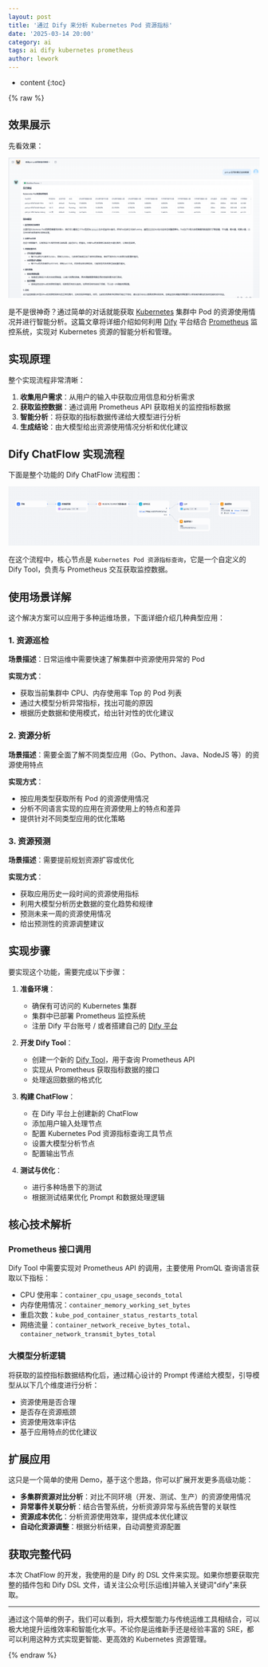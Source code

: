 ```yaml
---
layout: post
title: '通过 Dify 来分析 Kubernetes Pod 资源指标'
date: '2025-03-14 20:00'
category: ai
tags: ai dify kubernetes prometheus
author: lework
---
```

* content
{:toc}

{% raw %}

## 效果展示

先看效果：

![image-20250314090418362](\assets\images\2025\image-20250314090418362.png)

是不是很神奇？通过简单的对话就能获取 [Kubernetes](https://kubernetes.io/docs/home/) 集群中 Pod 的资源使用情况并进行智能分析。这篇文章将详细介绍如何利用 [Dify](https://docs.dify.ai/) 平台结合 [Prometheus](https://prometheus.io/) 监控系统，实现对 Kubernetes 资源的智能分析和管理。





## 实现原理

整个实现流程非常清晰：

1. **收集用户需求**：从用户的输入中获取应用信息和分析需求
2. **获取监控数据**：通过调用 Prometheus API 获取相关的监控指标数据
3. **智能分析**：将获取的指标数据传递给大模型进行分析
4. **生成结论**：由大模型给出资源使用情况分析和优化建议

## Dify ChatFlow 实现流程

下面是整个功能的 Dify ChatFlow 流程图：

![image-20250314085719899](\assets\images\2025\image-20250314085719899.png)

在这个流程中，核心节点是 `Kubernetes Pod 资源指标查询`，它是一个自定义的 Dify Tool，负责与 Prometheus 交互获取监控数据。

## 使用场景详解

这个解决方案可以应用于多种运维场景，下面详细介绍几种典型应用：

### 1. 资源巡检

**场景描述**：日常运维中需要快速了解集群中资源使用异常的 Pod

**实现方式**：

- 获取当前集群中 CPU、内存使用率 Top 的 Pod 列表
- 通过大模型分析异常指标，找出可能的原因
- 根据历史数据和使用模式，给出针对性的优化建议

### 2. 资源分析

**场景描述**：需要全面了解不同类型应用（Go、Python、Java、NodeJS 等）的资源使用特点

**实现方式**：

- 按应用类型获取所有 Pod 的资源使用情况
- 分析不同语言实现的应用在资源使用上的特点和差异
- 提供针对不同类型应用的优化策略

### 3. 资源预测

**场景描述**：需要提前规划资源扩容或优化

**实现方式**：

- 获取应用历史一段时间的资源使用指标
- 利用大模型分析历史数据的变化趋势和规律
- 预测未来一周的资源使用情况
- 给出预测性的资源调整建议

## 实现步骤

要实现这个功能，需要完成以下步骤：

1. **准备环境**：

   - 确保有可访问的 Kubernetes 集群
   - 集群中已部署 Prometheus 监控系统
   - 注册 Dify 平台账号 / 或者搭建自己的 [Dify 平台](https://docs.dify.ai/getting-started/install-self-hosted/docker-compose)

2. **开发 Dify Tool**：

   - 创建一个新的 [Dify Tool](https://docs.dify.ai/plugins/quick-start)，用于查询 Prometheus API
   - 实现从 Prometheus 获取指标数据的接口
   - 处理返回数据的格式化

3. **构建 ChatFlow**：

   - 在 Dify 平台上创建新的 ChatFlow
   - 添加用户输入处理节点
   - 配置 Kubernetes Pod 资源指标查询工具节点
   - 设置大模型分析节点
   - 配置输出节点

4. **测试与优化**：
   - 进行多种场景下的测试
   - 根据测试结果优化 Prompt 和数据处理逻辑

## 核心技术解析

### Prometheus 接口调用

Dify Tool 中需要实现对 Prometheus API 的调用，主要使用 PromQL 查询语言获取以下指标：

- CPU 使用率：`container_cpu_usage_seconds_total`
- 内存使用情况：`container_memory_working_set_bytes`
- 重启次数：`kube_pod_container_status_restarts_total`
- 网络流量：`container_network_receive_bytes_total`、`container_network_transmit_bytes_total`

### 大模型分析逻辑

将获取的监控指标数据结构化后，通过精心设计的 Prompt 传递给大模型，引导模型从以下几个维度进行分析：

- 资源使用是否合理
- 是否存在资源瓶颈
- 资源使用效率评估
- 基于应用特点的优化建议

## 扩展应用

这只是一个简单的使用 Demo，基于这个思路，你可以扩展开发更多高级功能：

- **多集群资源对比分析**：对比不同环境（开发、测试、生产）的资源使用情况
- **异常事件关联分析**：结合告警系统，分析资源异常与系统告警的关联性
- **资源成本优化**：分析资源使用效率，提供成本优化建议
- **自动化资源调整**：根据分析结果，自动调整资源配置

## 获取完整代码

本次 ChatFlow 的开发，我使用的是 Dify 的 DSL 文件来实现。如果你想要获取完整的插件包和 Dify DSL 文件，请关注公众号[乐运维]并输入关键词"dify"来获取。

---

通过这个简单的例子，我们可以看到，将大模型能力与传统运维工具相结合，可以极大地提升运维效率和智能化水平。不论你是运维新手还是经验丰富的 SRE，都可以利用这种方式实现更智能、更高效的 Kubernetes 资源管理。

{% endraw %}
